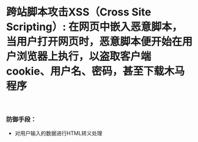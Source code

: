 # 跨站脚本攻击XSS（Cross Site Scripting）: 在网页中嵌入恶意脚本，当用户打开网页时，恶意脚本便开始在用户浏览器上执行，以盗取客户端cookie、用户名、密码，甚至下载木马程序
<br />

### 防御手段：
- 对用户输入的数据进行HTML转义处理